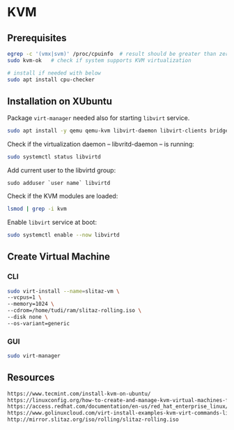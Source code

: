 # KVM 
## Prerequisites
```bash
egrep -c '(vmx|svm)' /proc/cpuinfo  # result should be greater than zero
sudo kvm-ok   # check if system supports KVM virtualization

# install if needed with below
sudo apt install cpu-checker
```
## Installation on XUbuntu
Package `virt-manager` needed also for starting `libvirt` service.
```bash
sudo apt install -y qemu qemu-kvm libvirt-daemon libvirt-clients bridge-utils virt-manager
```
Check if the virtualization daemon – libvritd-daemon – is running:
```bash
sudo systemctl status libvirtd
```
Add current user to the libvirtd group:
```
sudo adduser `user name` libvirtd
```
Check if the KVM modules are loaded:
```bash
lsmod | grep -i kvm
```
Enable `libvirt` service at boot:
```bash
sudo systemctl enable --now libvirtd
```
## Create Virtual Machine
### CLI
```bash
sudo virt-install --name=slitaz-vm \
--vcpus=1 \
--memory=1024 \
--cdrom=/home/tudi/ram/slitaz-rolling.iso \
--disk none \
--os-variant=generic
```
### GUI
```bash
sudo virt-manager
```

## Resources
```html
https://www.tecmint.com/install-kvm-on-ubuntu/
https://linuxconfig.org/how-to-create-and-manage-kvm-virtual-machines-from-cli
https://access.redhat.com/documentation/en-us/red_hat_enterprise_linux/7/html/virtualization_deployment_and_administration_guide/sect-guest_virtual_machine_installation_overview-creating_guests_with_virt_install
https://www.golinuxcloud.com/virt-install-examples-kvm-virt-commands-linux/
http://mirror.slitaz.org/iso/rolling/slitaz-rolling.iso
```
